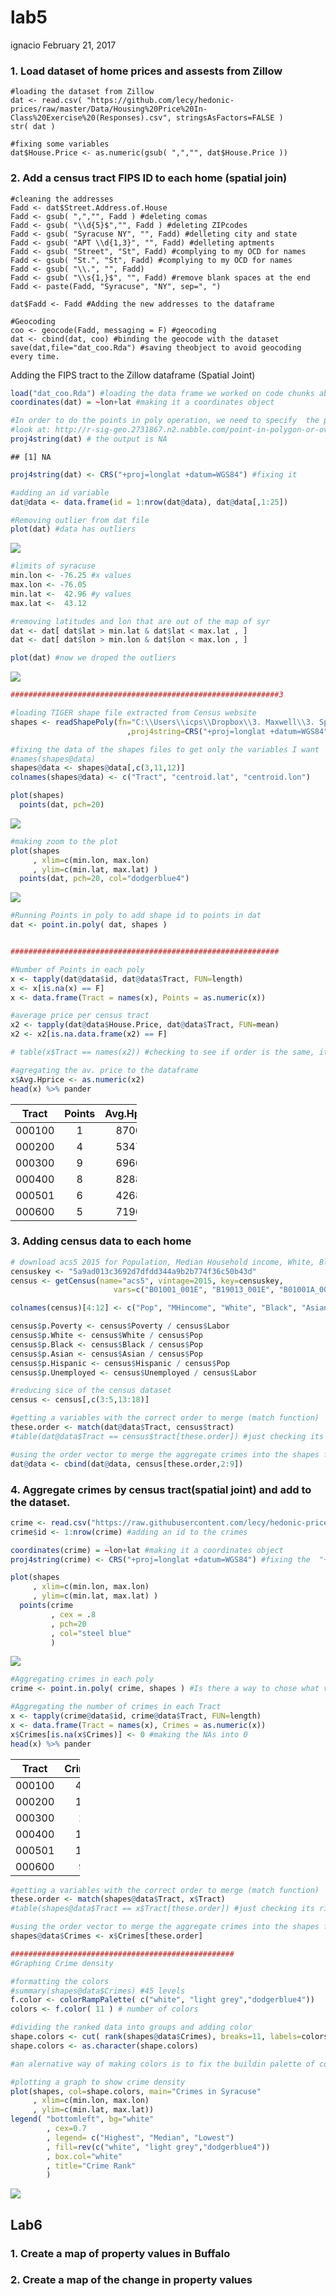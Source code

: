 lab5
================
ignacio
February 21, 2017

### 1. Load dataset of home prices and assests from Zillow

    #loading the dataset from Zillow
    dat <- read.csv( "https://github.com/lecy/hedonic-prices/raw/master/Data/Housing%20Price%20In-Class%20Exercise%20(Responses).csv", stringsAsFactors=FALSE ) 
    str( dat )

    #fixing some variables
    dat$House.Price <- as.numeric(gsub( ",","", dat$House.Price ))

### 2. Add a census tract FIPS ID to each home (spatial join)

    #cleaning the addresses
    Fadd <- dat$Street.Address.of.House
    Fadd <- gsub( ",","", Fadd ) #deleting comas
    Fadd <- gsub( "\\d{5}$","", Fadd ) #deleting ZIPcodes
    Fadd <- gsub( "Syracuse NY", "", Fadd) #delleting city and state
    Fadd <- gsub( "APT \\d{1,3}", "", Fadd) #delleting aptments
    Fadd <- gsub( "Street", "St", Fadd) #complying to my OCD for names
    Fadd <- gsub( "St.", "St", Fadd) #complying to my OCD for names
    Fadd <- gsub( "\\.", "", Fadd)
    Fadd <- gsub( "\\s{1,}$", "", Fadd) #remove blank spaces at the end
    Fadd <- paste(Fadd, "Syracuse", "NY", sep=", ")

    dat$Fadd <- Fadd #Adding the new addresses to the dataframe

    #Geocoding
    coo <- geocode(Fadd, messaging = F) #geocoding
    dat <- cbind(dat, coo) #binding the geocode with the dataset
    save(dat,file="dat_coo.Rda") #saving theobject to avoid geocoding every time.

Adding the FIPS tract to the Zillow dataframe (Spatial Joint)

``` r
load("dat_coo.Rda") #loading the data frame we worked on code chunks above
coordinates(dat) = ~lon+lat #making it a coordinates object

#In order to do the points in poly operation, we need to specify  the proj4strings for the dat dataframe
#look at: http://r-sig-geo.2731867.n2.nabble.com/point-in-polygon-or-over-help-td7583635.html
proj4string(dat) # the output is NA
```

    ## [1] NA

``` r
proj4string(dat) <- CRS("+proj=longlat +datum=WGS84") #fixing it 

#adding an id variable
dat@data <- data.frame(id = 1:nrow(dat@data), dat@data[,1:25])

#Removing outlier from dat file
plot(dat) #data has outliers
```

![](Lab5_files/figure-markdown_github/unnamed-chunk-1-1.png)

``` r
#limits of syracuse
min.lon <- -76.25 #x values
max.lon <- -76.05
min.lat <-  42.96 #y values
max.lat <-  43.12

#removing latitudes and lon that are out of the map of syr
dat <- dat[ dat$lat > min.lat & dat$lat < max.lat , ]
dat <- dat[ dat$lon > min.lon & dat$lon < max.lon , ]

plot(dat) #now we droped the outliers
```

![](Lab5_files/figure-markdown_github/unnamed-chunk-1-2.png)

``` r
############################################################3

#loading TIGER shape file extracted from Census website
shapes <- readShapePoly(fn="C:\\Users\\icps\\Dropbox\\3. Maxwell\\3. Spring Term\\5. Data Driven II\\Labs\\Instructions\\Lab3_4\\shapefiles\\tl_2010_36067_tract10"
                          ,proj4string=CRS("+proj=longlat +datum=WGS84"))

#fixing the data of the shapes files to get only the variables I want
#names(shapes@data)
shapes@data <- shapes@data[,c(3,11,12)]
colnames(shapes@data) <- c("Tract", "centroid.lat", "centroid.lon")

plot(shapes)
  points(dat, pch=20)
```

![](Lab5_files/figure-markdown_github/unnamed-chunk-1-3.png)

``` r
#making zoom to the plot 
plot(shapes
     , xlim=c(min.lon, max.lon) 
     , ylim=c(min.lat, max.lat) ) 
  points(dat, pch=20, col="dodgerblue4")
```

![](Lab5_files/figure-markdown_github/unnamed-chunk-1-4.png)

``` r
#Running Points in poly to add shape id to points in dat
dat <- point.in.poly( dat, shapes )


############################################################

#Number of Points in each poly
x <- tapply(dat@data$id, dat@data$Tract, FUN=length)
x <- x[is.na(x) == F]
x <- data.frame(Tract = names(x), Points = as.numeric(x))

#average price per census tract
x2 <- tapply(dat@data$House.Price, dat@data$Tract, FUN=mean)
x2 <- x2[is.na.data.frame(x2) == F]

# table(x$Tract == names(x2)) #checking to see if order is the same, it is

#agregating the av. price to the dataframe
x$Avg.Hprice <- as.numeric(x2)
head(x) %>% pander
```

<table style="width:40%;">
<colgroup>
<col width="11%" />
<col width="12%" />
<col width="16%" />
</colgroup>
<thead>
<tr class="header">
<th align="center">Tract</th>
<th align="center">Points</th>
<th align="center">Avg.Hprice</th>
</tr>
</thead>
<tbody>
<tr class="odd">
<td align="center">000100</td>
<td align="center">1</td>
<td align="center">87000</td>
</tr>
<tr class="even">
<td align="center">000200</td>
<td align="center">4</td>
<td align="center">53470</td>
</tr>
<tr class="odd">
<td align="center">000300</td>
<td align="center">9</td>
<td align="center">69667</td>
</tr>
<tr class="even">
<td align="center">000400</td>
<td align="center">8</td>
<td align="center">82888</td>
</tr>
<tr class="odd">
<td align="center">000501</td>
<td align="center">6</td>
<td align="center">42683</td>
</tr>
<tr class="even">
<td align="center">000600</td>
<td align="center">5</td>
<td align="center">71900</td>
</tr>
</tbody>
</table>

### 3. Adding census data to each home

``` r
# download acs5 2015 for Population, Median Household income, White, Black, Asian, Hispanic or latino, Unemployed, Income < poverty level last 12 months and In Labor Force
censuskey <- "5a9ad013c3692d7dfdd344a9b2b774f36c50b43d"
census <- getCensus(name="acs5", vintage=2015, key=censuskey, 
                       vars=c("B01001_001E", "B19013_001E", "B01001A_001E","B01001B_001E", "B01001D_001E", "B01001I_001E", "B23025_005E", "B17001_002E", "B23025_002E"), region="tract:*", regionin = "state: 36 + county: 067")

colnames(census)[4:12] <- c("Pop", "MHincome", "White", "Black", "Asian", "Hispanic", "Unemployed", "Poverty", "Labor")

census$p.Poverty <- census$Poverty / census$Labor
census$p.White <- census$White / census$Pop
census$p.Black <- census$Black / census$Pop
census$p.Asian <- census$Asian / census$Pop
census$p.Hispanic <- census$Hispanic / census$Pop
census$p.Unemployed <- census$Unemployed / census$Labor

#reducing sice of the census dataset
census <- census[,c(3:5,13:18)]

#getting a variables with the correct order to merge (match function)
these.order <- match(dat@data$Tract, census$tract)
#table(dat@data$Tract == census$tract[these.order]) #just checking its right, it is...

#using the order vector to merge the aggregate crimes into the shapes file
dat@data <- cbind(dat@data, census[these.order,2:9])
```

### 4. Aggregate crimes by census tract(spatial joint) and add to the dataset.

``` r
crime <- read.csv("https://raw.githubusercontent.com/lecy/hedonic-prices/master/Data/crime.lat.lon.csv", stringsAsFactors = F)
crime$id <- 1:nrow(crime) #adding an id to the crimes

coordinates(crime) = ~lon+lat #making it a coordinates object
proj4string(crime) <- CRS("+proj=longlat +datum=WGS84") #fixing the  "+proj=longlat +datum=WGS84" of the dat object

plot(shapes
     , xlim=c(min.lon, max.lon) 
     , ylim=c(min.lat, max.lat) ) 
  points(crime
         , cex = .8
         , pch=20
         , col="steel blue"
         ) 
```

![](Lab5_files/figure-markdown_github/unnamed-chunk-3-1.png)

``` r
#Aggregating crimes in each poly
crime <- point.in.poly( crime, shapes ) #Is there a way to chose what variables i want to merge? 

#Aggregating the number of crimes in each Tract
x <- tapply(crime@data$id, crime@data$Tract, FUN=length)
x <- data.frame(Tract = names(x), Crimes = as.numeric(x))
x$Crimes[is.na(x$Crimes)] <- 0 #making the NAs into 0
head(x) %>% pander
```

<table style="width:22%;">
<colgroup>
<col width="11%" />
<col width="11%" />
</colgroup>
<thead>
<tr class="header">
<th align="center">Tract</th>
<th align="center">Crimes</th>
</tr>
</thead>
<tbody>
<tr class="odd">
<td align="center">000100</td>
<td align="center">45</td>
</tr>
<tr class="even">
<td align="center">000200</td>
<td align="center">11</td>
</tr>
<tr class="odd">
<td align="center">000300</td>
<td align="center">2</td>
</tr>
<tr class="even">
<td align="center">000400</td>
<td align="center">10</td>
</tr>
<tr class="odd">
<td align="center">000501</td>
<td align="center">13</td>
</tr>
<tr class="even">
<td align="center">000600</td>
<td align="center">9</td>
</tr>
</tbody>
</table>

``` r
#getting a variables with the correct order to merge (match function)
these.order <- match(shapes@data$Tract, x$Tract)
#table(shapes@data$Tract == x$Tract[these.order]) #just checking its right, it is...

#using the order vector to merge the aggregate crimes into the shapes file
shapes@data$Crimes <- x$Crimes[these.order] 

##################################################
#Graphing Crime density

#formatting the colors
#summary(shapes@data$Crimes) #45 levels
f.color <- colorRampPalette( c("white", "light grey","dodgerblue4"))
colors <- f.color( 11 ) # number of colors

#dividing the ranked data into groups and adding color
shape.colors <- cut( rank(shapes@data$Crimes), breaks=11, labels=colors)
shape.colors <- as.character(shape.colors)

#an alernative way of making colors is to fix the buildin palette of colors like this: palette(colors) and then in the plot just reference a number or a factor and the palette will be automatically used.

#plotting a graph to show crime density
plot(shapes, col=shape.colors, main="Crimes in Syracuse"
     , xlim=c(min.lon, max.lon) 
     , ylim=c(min.lat, max.lat)) 
legend( "bottomleft", bg="white"
        , cex=0.7
        , legend= c("Highest", "Median", "Lowest")
        , fill=rev(c("white", "light grey","dodgerblue4"))
        , box.col="white"
        , title="Crime Rank" 
        )
```

![](Lab5_files/figure-markdown_github/unnamed-chunk-3-2.png)

Lab6
----

### 1. Create a map of property values in Buffalo

### 2. Create a map of the change in property values
